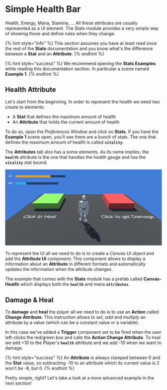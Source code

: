 # Simple Health Bar

Health, Energy, Mana, Stamina, ... All these attributes are usually represented as a UI element. The Stats module provides a very simple way of showing those and define rules when they change.

{% hint style="info" %}
This section assumes you have at least read once the rest of the **Stats** documentation and you know what's the difference between a **Stat** and an **Attribute**.
{% endhint %}

{% hint style="success" %}
We recommend opening the **Stats Examples** while reading this documentation section. In particular a scene named **Example 1**.
{% endhint %}

## Health Attribute

Let's start from the beginning. In order to represent the health we need two create to elements:

* A **Stat** that defines the maximum amount of health
* An **Attribute** that holds the current amount of health

To do so, open the _Preferences Window_ and click on **Stats**. If you have the **Example 1** scene open, you'll see there are a bunch of stats. The one that defines the maximum amount of health is called **`vitality`**.

The **Attributes** tab also has a some elements. As its name implies, the **`health`** attribute is the one that handles the health gauge and has the **`vitality`** stat bound.

![\(Clicking on the RED box damages the player. Clicking on the GREEN one will heal him\)](../../../.gitbook/assets/stats-example-1.png)

To represent the UI all we need to do is to create a _Canvas UI_ object and add the **Attribute UI** component. This component allows to display a information about an **Attribute** in different formats and automatically updates the information when the attribute changes.

The example that comes with the **Stats** module has a prefab called **Canvas-Health** which displays both the **`health`** and mana **`attributes`**.

## Damage & Heal

To **damage** and **heal** the player all we need to do is to use an **Action** called **Change Attribute**. This  instruction allows to _set_, _add_ and _multiply_ an attribute by a value \(which can be a constant value or a variable\).

In this case we've added a **Trigger** component set to be fired when the user left-clicks the red/green box and calls the **Action Change Attribute**. To heal we add +10 to the Player's **`health`** attribute and we add -10 when we want to damage.

{% hint style="success" %}
An **Attribute** is always clamped between 0 and the **Stat** value, so subtracting -10 to an attribute which its current value is 2 won't be -8, but 0.
{% endhint %}

Pretty simple, right? Let's take a look at a more advanced example in the next section!

